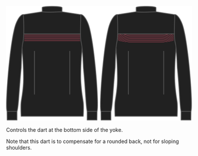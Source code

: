 ![Passenabnäher](yokedart.svg)

Controls the dart at the bottom side of the yoke.

<Note>

Note that this dart is to compensate for a rounded back, not for sloping shoulders.

</Note>
